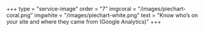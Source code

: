 +++
type = "service-image"
order = "7"
imgcoral = "/images/piechart-coral.png"
imgwhite = "/images/piechart-white.png"
text = "Know who’s on your site and where they came from (Google Analytics)"
+++

